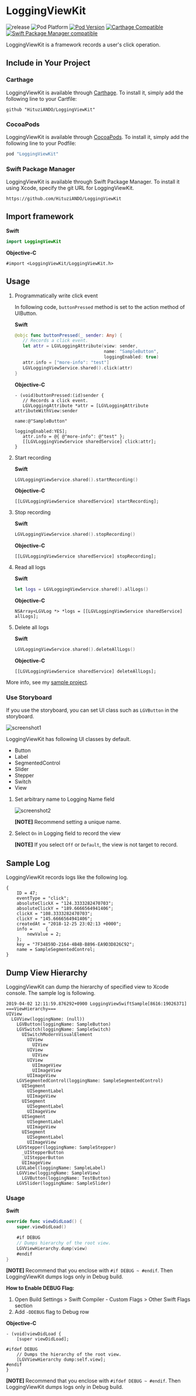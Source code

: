 # LoggingViewKit

![release](https://img.shields.io/github/v/release/HituziANDO/LoggingViewKit?display_name=tag)
![Pod Platform](https://img.shields.io/cocoapods/p/LoggingViewKit.svg?style=flat)
[![Pod Version](https://img.shields.io/cocoapods/v/LoggingViewKit.svg?style=flat)](https://cocoapods.org/pods/LoggingViewKit)
[![Carthage Compatible](https://img.shields.io/badge/Carthage-compatible-4BC51D.svg?style=flat)](https://github.com/Carthage/Carthage)
[![Swift Package Manager compatible](https://img.shields.io/badge/Swift%20Package%20Manager-compatible-brightgreen.svg)](https://github.com/apple/swift-package-manager)

LoggingViewKit is a framework records a user's click operation.

## Include in Your Project

### Carthage

LoggingViewKit is available through [Carthage](https://github.com/Carthage/Carthage). To install it, simply add the following line to your Cartfile:

```
github "HituziANDO/LoggingViewKit"
```

### CocoaPods

LoggingViewKit is available through [CocoaPods](http://cocoapods.org). To install
it, simply add the following line to your Podfile:

```ruby
pod "LoggingViewKit"
```

### Swift Package Manager

LoggingViewKit is available through Swift Package Manager. To install it using Xcode, specify the git URL for LoggingViewKit.

```
https://github.com/HituziANDO/LoggingViewKit
```

## Import framework

**Swift**

```swift
import LoggingViewKit
```

**Objective-C**

```objc
#import <LoggingViewKit/LoggingViewKit.h>
```

## Usage

1. Programmatically write click event
	
	In following code, `buttonPressed` method is set to the action method of UIButton.
	
	**Swift**
	
	```swift
	@objc func buttonPressed(_ sender: Any) {
       // Records a click event.
       let attr = LGVLoggingAttribute(view: sender,
                                      name: "SampleButton",
                                      loggingEnabled: true)
       attr.info = ["more-info": "test"]
       LGVLoggingViewService.shared().click(attr)
   }
	```
	
	**Objective-C**
	
	```objc
	- (void)buttonPressed:(id)sender {
       // Records a click event.
       LGVLoggingAttribute *attr = [LGVLoggingAttribute attributeWithView:sender
                                                                     name:@"SampleButton"
                                                           loggingEnabled:YES];
       attr.info = @{ @"more-info": @"test" };
       [[LGVLoggingViewService sharedService] click:attr];
   }
	```

1. Start recording
	
	**Swift**
	
	```swift	
	LGVLoggingViewService.shared().startRecording()
	```
	
	**Objective-C**
	
	```objc	
	[[LGVLoggingViewService sharedService] startRecording];
	```	

1. Stop recording
	
	**Swift**
	
	```swift
	LGVLoggingViewService.shared().stopRecording()
	```
	
	**Objective-C**
	
	```objc
	[[LGVLoggingViewService sharedService] stopRecording];
	```

1. Read all logs
	
	**Swift**
	
	```swift
	let logs = LGVLoggingViewService.shared().allLogs()
	```
	
	**Objective-C**
	
	```objc
	NSArray<LGVLog *> *logs = [[LGVLoggingViewService sharedService] allLogs];
	```

1. Delete all logs
	
	**Swift**
	
	```swift
	LGVLoggingViewService.shared().deleteAllLogs()
	```
	
	**Objective-C**
	
	```objc
	[[LGVLoggingViewService sharedService] deleteAllLogs];
	```

More info, see my [sample project](https://github.com/HituziANDO/LoggingViewKit/tree/master/Sample).

### Use Storyboard

If you use the storyboard, you can set UI class such as `LGVButton` in the storyboard.

![screenshot1](./readme-images/screenshot1.png)

LoggingViewKit has following UI classes by default.

- Button
- Label
- SegmentedControl
- Slider
- Stepper
- Switch
- View

1. Set arbitrary name to Logging Name field

	![screenshot2](./readme-images/screenshot2.png)
	
	**[NOTE]** Recommend setting a unique name.
	
1. Select `On` in Logging field to record the view
	
	**[NOTE]** If you select `Off` or `Default`, the view is not target to record.

## Sample Log

LoggingViewKit records logs like the following log.

```
{
    ID = 47;
    eventType = "click";
    absoluteClickX = "124.3333282470703";
    absoluteClickY = "189.6666564941406";
    clickX = "108.3333282470703";
    clickY = "145.6666564941406";
    createdAt = "2018-12-25 23:02:13 +0000";
    info =     {
        newValue = 2;
    };
    key = "7F34859D-2164-4B4B-B896-EA9D3D826C92";
    name = SampleSegmentedControl;
}
```

## Dump View Hierarchy

LoggingViewKit can dump the hierarchy of specified view to Xcode console. The sample log is following.

```
2019-04-02 12:11:59.876292+0900 LoggingViewSwiftSample[8616:19026371] ===ViewHierarchy===
UIView
  LGVView(loggingName: (null))
    LGVButton(loggingName: SampleButton)
    LGVSwitch(loggingName: SampleSwitch)
      UISwitchModernVisualElement
        UIView
          UIView
        UIView
          UIView
        UIView
          UIImageView
          UIImageView
        UIImageView
    LGVSegmentedControl(loggingName: SampleSegmentedControl)
      UISegment
        UISegmentLabel
        UIImageView
      UISegment
        UISegmentLabel
        UIImageView
      UISegment
        UISegmentLabel
        UIImageView
      UISegment
        UISegmentLabel
        UIImageView
    LGVStepper(loggingName: SampleStepper)
      _UIStepperButton
      _UIStepperButton
      UIImageView
    LGVLabel(loggingName: SampleLabel)
    LGVView(loggingName: SampleView)
      LGVButton(loggingName: TestButton)
    LGVSlider(loggingName: SampleSlider)
```

### Usage

**Swift**

```swift
override func viewDidLoad() {
    super.viewDidLoad()

    #if DEBUG
    // Dumps hierarchy of the root view.
    LGVViewHierarchy.dump(view)
    #endif
}
```

**[NOTE]** Recommend that you enclose with `#if DEBUG ~ #endif`. Then LoggingViewKit dumps logs only in Debug build.

**How to Enable DEBUG Flag:**

1. Open Build Settings > Swift Compiler - Custom Flags > Other Swift Flags section
1. Add `-DDEBUG` flag to Debug row

**Objective-C**

```objc
- (void)viewDidLoad {
    [super viewDidLoad];

#ifdef DEBUG
    // Dumps the hierarchy of the root view.
    [LGVViewHierarchy dump:self.view];
#endif
}
```

**[NOTE]** Recommend that you enclose with `#ifdef DEBUG ~ #endif`. Then LoggingViewKit dumps logs only in Debug build.
